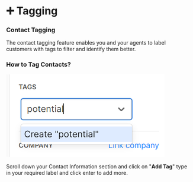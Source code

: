 # ➕ Tagging

### Contact Tagging

The contact tagging feature enables you and your agents to label customers with tags to filter and identify them better.

### How to Tag Contacts?

![](../../.gitbook/assets/tagging.png)

Scroll down your Contact Information section and click on "**Add Tag**" type in your required label and click enter to add more. &#x20;
